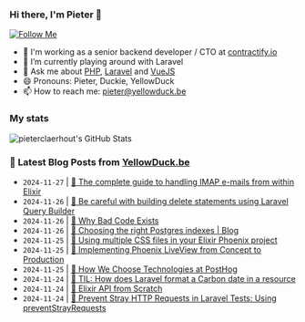 ### Hi there, I'm Pieter 👋  
[![Follow Me](https://img.shields.io/github/followers/pieterclaerhout?label=Follow&style=social)](https://github.com/pieterclaerhout)

- 🏢 I'm working as a senior backend developer / CTO at [contractify.io](https://contractify.io)
- 🌱 I’m currently playing around with Laravel
- 💬 Ask me about [PHP](https://php.net), [Laravel](http://laravel.com) and [VueJS](https://vuejs.org)
- 😄 Pronouns: Pieter, Duckie, YellowDuck
- 📫 How to reach me: pieter@yellowduck.be

### My stats

![pieterclaerhout's GitHub Stats](https://github-readme-stats.vercel.app/api?username=pieterclaerhout&show_icons=true&count_private=true&line_height=40)

### 📩 Latest Blog Posts from [YellowDuck.be](https://www.yellowduck.be/)
<!-- BLOG-POST-LIST:START -->
- `2024-11-27` | [🔗 The complete guide to handling IMAP e-mails from within Elixir](https://www.yellowduck.be/posts/the-complete-guide-to-handling-imap-e-mails-from-within-elixir)  
- `2024-11-26` | [🐥 Be careful with building delete statements using Laravel Query Builder](https://www.yellowduck.be/posts/be-careful-with-building-delete-statements-using-laravel-query-builder)  
- `2024-11-26` | [🔗 Why Bad Code Exists](https://www.yellowduck.be/posts/why-bad-code-exists)  
- `2024-11-26` | [🔗 Choosing the right Postgres indexes | Blog](https://www.yellowduck.be/posts/choosing-the-right-postgres-indexes-blog)  
- `2024-11-25` | [🐥 Using multiple CSS files in your Elixir Phoenix project](https://www.yellowduck.be/posts/using-multiple-css-files-in-your-elixir-phoenix-project)  
- `2024-11-25` | [🔗 Implementing Phoenix LiveView from Concept to Production](https://www.yellowduck.be/posts/implementing-phoenix-liveview-from-concept-to-production)  
- `2024-11-25` | [🔗 How We Choose Technologies at PostHog](https://www.yellowduck.be/posts/how-we-choose-technologies-at-posthog)  
- `2024-11-24` | [🐥 TIL: How does Laravel format a Carbon date in a resource](https://www.yellowduck.be/posts/til-how-does-laravel-format-a-carbon-date-in-a-resource)  
- `2024-11-24` | [🔗 Elixir API from Scratch](https://www.yellowduck.be/posts/elixir-api-from-scratch-inter-caetera)  
- `2024-11-24` | [🔗 Prevent Stray HTTP Requests in Laravel Tests: Using preventStrayRequests](https://www.yellowduck.be/posts/prevent-stray-http-requests-in-laravel-tests-using-preventstrayrequests)  

<!-- BLOG-POST-LIST:END -->
